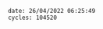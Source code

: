 

                date: 26/04/2022 06:25:49
                cycles: 104520

                         